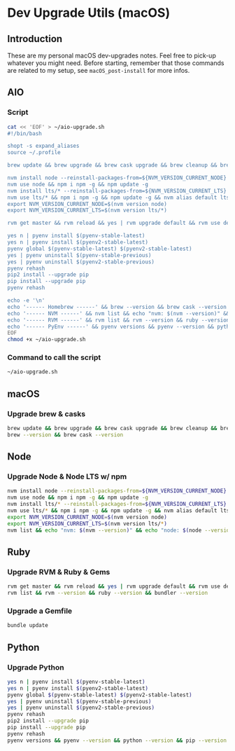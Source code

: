 # Dev Upgrade Utils (macOS)

## Introduction
These are my personal macOS dev-upgrades notes. Feel free to pick-up whatever you might need.
Before starting, remember that those commands are related to my setup, see `macOS_post-install` for more infos.

## AIO

### Script
```sh
cat << 'EOF' > ~/aio-upgrade.sh
#!/bin/bash

shopt -s expand_aliases
source ~/.profile

brew update && brew upgrade && brew cask upgrade && brew cleanup && brew prune

nvm install node --reinstall-packages-from=${NVM_VERSION_CURRENT_NODE}
nvm use node && npm i npm -g && npm update -g
nvm install lts/* --reinstall-packages-from=${NVM_VERSION_CURRENT_LTS}
nvm use lts/* && npm i npm -g && npm update -g && nvm alias default lts/*
export NVM_VERSION_CURRENT_NODE=$(nvm version node)
export NVM_VERSION_CURRENT_LTS=$(nvm version lts/*)

rvm get master && rvm reload && yes | rvm upgrade default && rvm use default && gem update

yes n | pyenv install $(pyenv-stable-latest)
yes n | pyenv install $(pyenv2-stable-latest)
pyenv global $(pyenv-stable-latest) $(pyenv2-stable-latest)
yes | pyenv uninstall $(pyenv-stable-previous)
yes | pyenv uninstall $(pyenv2-stable-previous)
pyenv rehash
pip2 install --upgrade pip
pip install --upgrade pip
pyenv rehash

echo -e '\n'
echo '------ Homebrew ------' && brew --version && brew cask --version && echo ''
echo '------ NVM ------' && nvm list && echo "nvm: $(nvm --version)" && echo "node: $(node --version)" && echo "npm: $(npm --version)" && echo ''
echo '------ RVM ------' && rvm list && rvm --version && ruby --version && bundler --version && echo ''
echo '------ PyEnv ------' && pyenv versions && pyenv --version && python --version && pip --version && python2 --version && pip2 --version && echo ''
EOF
chmod +x ~/aio-upgrade.sh

```

### Command to call the script
```sh
~/aio-upgrade.sh

```

## macOS

### Upgrade brew & casks
```sh
brew update && brew upgrade && brew cask upgrade && brew cleanup && brew prune
brew --version && brew cask --version

```

## Node

### Upgrade Node & Node LTS w/ npm
```sh
nvm install node --reinstall-packages-from=${NVM_VERSION_CURRENT_NODE}
nvm use node && npm i npm -g && npm update -g
nvm install lts/* --reinstall-packages-from=${NVM_VERSION_CURRENT_LTS}
nvm use lts/* && npm i npm -g && npm update -g && nvm alias default lts/*
export NVM_VERSION_CURRENT_NODE=$(nvm version node)
export NVM_VERSION_CURRENT_LTS=$(nvm version lts/*)
nvm list && echo "nvm: $(nvm --version)" && echo "node: $(node --version)" && echo "npm: $(npm --version)"

```

## Ruby

### Upgrade RVM & Ruby & Gems
```sh
rvm get master && rvm reload && yes | rvm upgrade default && rvm use default && gem update
rvm list && rvm --version && ruby --version && bundler --version

```

### Upgrade a Gemfile
```sh
bundle update

```

## Python

### Upgrade Python
```sh
yes n | pyenv install $(pyenv-stable-latest)
yes n | pyenv install $(pyenv2-stable-latest)
pyenv global $(pyenv-stable-latest) $(pyenv2-stable-latest)
yes | pyenv uninstall $(pyenv-stable-previous)
yes | pyenv uninstall $(pyenv2-stable-previous)
pyenv rehash
pip2 install --upgrade pip
pip install --upgrade pip
pyenv rehash
pyenv versions && pyenv --version && python --version && pip --version && python2 --version && pip2 --version

```

